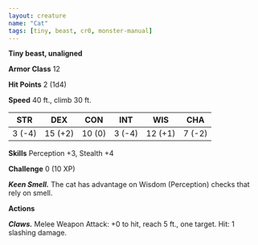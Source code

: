 ```yaml
---
layout: creature
name: "Cat"
tags: [tiny, beast, cr0, monster-manual]
---
```


**Tiny beast, unaligned**

**Armor Class** 12

**Hit Points** 2 (1d4)

**Speed** 40 ft., climb 30 ft.

|   STR   |   DEX   |   CON   |   INT   |   WIS   |   CHA   |
|:-----:|:-----:|:-----:|:-----:|:-----:|:-----:|
| 3 (-4) | 15 (+2) | 10 (0) | 3 (-4) | 12 (+1) | 7 (-2) |

**Skills** Perception +3, Stealth +4

**Challenge** 0 (10 XP)

***Keen Smell.*** The cat has advantage on Wisdom (Perception) checks that rely on smell.

**Actions**

***Claws.*** Melee Weapon Attack: +0 to hit, reach 5 ft., one target. Hit: 1 slashing damage.

